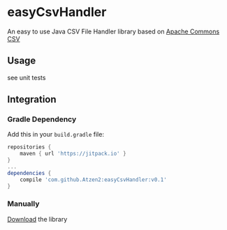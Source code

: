 # easyCsvHandler
An easy to use Java CSV File Handler library based on [Apache Commons CSV](https://commons.apache.org/proper/commons-csv/index.html)

## Usage
see unit tests

## Integration

### Gradle Dependency

Add this in your `build.gradle` file:
```gradle
repositories {
    maven { url 'https://jitpack.io' }
}
...
dependencies {
    compile 'com.github.Atzen2:easyCsvHandler:v0.1'
}
```

### Manually

[Download](https://github.com/Atzen2/easyCsvHandler/releases) the library